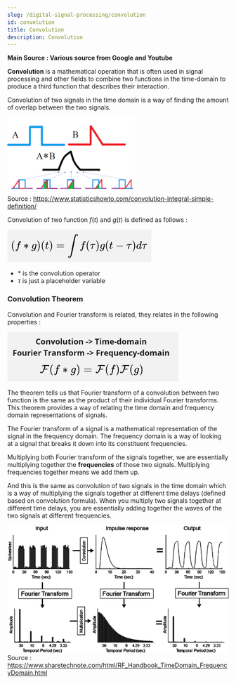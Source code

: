 ```yaml
---
slug: /digital-signal-processing/convolution
id: convolution
title: Convolution
description: Convolution
---
```


**Main Source : Various source from Google and Youtube**

**Convolution** is a mathematical operation that is often used in signal processing and other fields to combine two functions in the time-domain to produce a third function that describes their interaction.

Convolution of two signals in the time domain is a way of finding the amount of overlap between the two signals.

![Two waves are combined together](./convolution.png)  
Source : https://www.statisticshowto.com/convolution-integral-simple-definition/

Convolution of two function $f(t)$ and $g(t)$ is defined as follows :

![Convolution formula with function of time involving integral](./convolution-formula.png)

- $\ast$ is the convolution operator
- $\tau$ is just a placeholder variable

### Convolution Theorem

Convolution and Fourier transform is related, they relates in the following properties :

![Convolution theorem](./convolution-theorem.png)

The theorem tells us that Fourier transform of a convolution between two function is the same as the product of their individual Fourier transforms. This theorem provides a way of relating the time domain and frequency domain representations of signals.

The Fourier transform of a signal is a mathematical representation of the signal in the frequency domain. The frequency domain is a way of looking at a signal that breaks it down into its constituent frequencies.

Multiplying both Fourier transform of the signals together, we are essentially multiplying together the **frequencies** of those two signals. Multiplying frequencies together means we add them up.

And this is the same as convolution of two signals in the time domain which is a way of multiplying the signals together at different time delays (defined based on convolution formula). When you multiply two signals together at different time delays, you are essentially adding together the waves of the two signals at different frequencies.

![Time and frequency domain shows how the wave progress over time or frequency](./convolution-theorem-example.png)  
Source : https://www.sharetechnote.com/html/RF_Handbook_TimeDomain_FrequencyDomain.html

